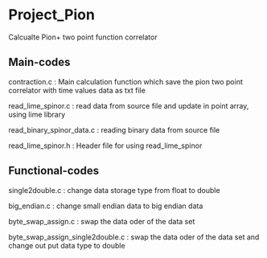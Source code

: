 # Project_Pion

Calcualte Pion+ two point function correlator


## Main-codes

contraction.c : Main calculation function which save the pion two point correlator with time values data as txt file
  
read_lime_spinor.c : read data from source file and update in point array, using lime library

read_binary_spinor_data.c : reading binary data from source file

read_lime_spinor.h : Header file for using read_lime_spinor


## Functional-codes

single2double.c : change data storage type from float to double

big_endian.c : change small endian data to big endian data

byte_swap_assign.c : swap the data oder of the data set

byte_swap_assign_single2double.c : swap the data oder of the data set and change out put data type to double
